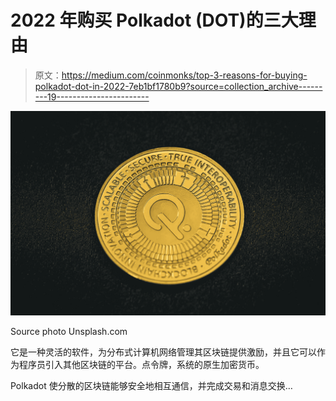 # 2022 年购买 Polkadot (DOT)的三大理由

> 原文：<https://medium.com/coinmonks/top-3-reasons-for-buying-polkadot-dot-in-2022-7eb1bf1780b9?source=collection_archive---------19----------------------->

![](img/e88e4ad514b5c9b08aa5c9ab1db3e84b.png)

Source photo Unsplash.com

它是一种灵活的软件，为分布式计算机网络管理其区块链提供激励，并且它可以作为程序员引入其他区块链的平台。点令牌，系统的原生加密货币。

Polkadot 使分散的区块链能够安全地相互通信，并完成交易和消息交换…